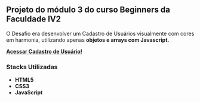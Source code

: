 <h2>Projeto do módulo 3 do curso Beginners da Faculdade IV2</h2>
<p>O Desafio era desenvolver um Cadastro de Usuários visualmente com cores em harmonia, utilizando apenas <b>objetos e arrays<b> com Javascript. </p>
<a href="http://cadastrousu.dyegoalmeida.com.br/">Acessar Cadastro de Usuário!</a>
<h3>Stacks Utilizadas</h3>
<ul>
  <li>HTML5</li>
  <li>CSS3</li>
  <li>JavaScript</li>
</ul>

